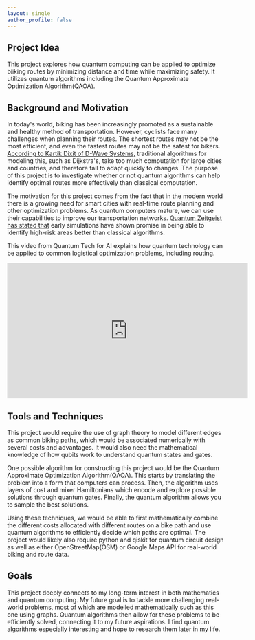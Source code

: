 ```yaml
---
layout: single
author_profile: false
---
```


<h2>Project Idea</h2>

This project explores how quantum computing can be applied to optimize biiking routes by minimizing distance and time while maximizing safety. It utilizes quantum algorithms including the Quantum Approximate Optimization Algorithm(QAOA).

<h2>Background and Motivation</h2>

In today's world, biking has been increasingly promoted as a sustainable and healthy method of transportation. However, cyclists face many challenges when planning their routes. The shortest routes may not be the most efficient, and even the fastest routes may not be the safest for bikers. [According to Kartik Dixit of D-Wave Systems,](https://dwave.medium.com/optimizing-the-connected-world-with-quantum-897bbf452968) traditional algorithms for modeling this, such as Dijkstra's, take too much computation for large cities and countries, and therefore fail to adapt quickly to changes. The purpose of this project is to investigate whether or not quantum algorithms can help identify optimal routes more effectively than classical computation.

The motivation for this project comes from the fact that in the modern world there is a growing need for smart cities with real-time route planning and other optimization problems. As quantum computers mature, we can use their capabilities to improve our transportation networks. [Quantum Zeitgeist has stated that](https://quantumzeitgeist.com/quantum-computing-in-transportation-quantum-route-optimization/) early simulations have shown promise in being able to identify high-risk areas better than classical algorithms.

This video from Quantum Tech for AI explains how quantum technology can be applied to common logistical optimization problems, including routing.
<iframe width="560" height="315" src="https://www.youtube.com/watch?v=-1M5nJ7qSrM" 
title="YouTube video player" frameborder="0" allowfullscreen></iframe>

<h2>Tools and Techniques</h2>

This project would require the use of graph theory to model different edges as common biking paths, which would be associated numerically with several costs and advantages. It would also need the mathematical knowledge of how qubits work to understand quantum states and gates.

One possible algorithm for constructing this project would be the Quantum Approximate Optimization Algorithm(QAOA). This starts by translating the problem into a form that computers can process. Then, the algorithm uses layers of cost and mixer Hamiltonians which encode and explore possible solutions through quantum gates. Finally, the quantum algorithm allows you to sample the best solutions.

Using these techniques, we would be able to first mathematically combine the different costs allocated with different routes on a bike path and use quantum algorithms to efficiently decide which paths are optimal. The project would likely also require python and qiskit for quantum circuit design as well as either OpenStreetMap(OSM) or Google Maps API for real-world biking and route data.

<h2>Goals</h2>

This project deeply connects to my long-term interest in both mathematics and quantum computing. My future goal is to tackle more challenging real-world problems, most of which are modelled mathematically such as this one using graphs. Quantum algorithms then allow for these problems to be efficiently solved, connecting it to my future aspirations. I find quantum algorithms especially interesting and hope to research them later in my life.
